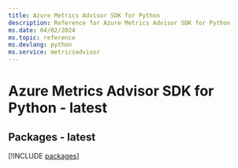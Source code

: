 ```yaml
---
title: Azure Metrics Advisor SDK for Python
description: Reference for Azure Metrics Advisor SDK for Python
ms.date: 04/02/2024
ms.topic: reference
ms.devlang: python
ms.service: metricsadvisor
---
```

# Azure Metrics Advisor SDK for Python - latest
## Packages - latest
[!INCLUDE [packages](metrics-advisor-index.md)]